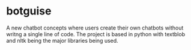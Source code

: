 # botguise
A new chatbot concepts where users create their own chatbots without writng a single line of code.
The project is based in python with textblob and nltk being the major libraries being used.
